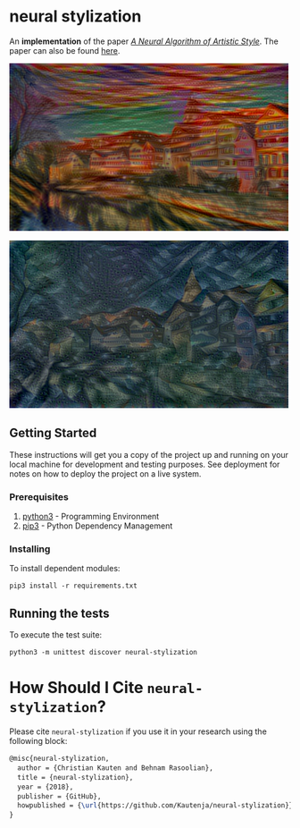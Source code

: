 # neural stylization

An **implementation** of the paper
[_A Neural Algorithm of Artistic Style_](https://arxiv.org/abs/1508.06576).
The paper can also be found
[here](papers/a-neural-algorithm-of-artistic-style.pdf).

![Tubingen Scream](img/output/tubingen-scream.png)

![Tubingen Seated Nudes](img/output/tubingen-seated-nudes.png)

## Getting Started

These instructions will get you a copy of the project up and running on your
local machine for development and testing purposes. See deployment for notes
on how to deploy the project on a live system.

### Prerequisites

1.  [python3][] - Programming Environment
1.  [pip3][] - Python Dependency Management

[python3]: https://python.org
[pip3]: https://packaging.python.org/tutorials/installing-packages/

### Installing

To install dependent modules:

```shell
pip3 install -r requirements.txt
```

## Running the tests

To execute the test suite:

```shell
python3 -m unittest discover neural-stylization
```

# How Should I Cite `neural-stylization`?

Please cite `neural-stylization` if you use it in your research using the
following block:

```latex
@misc{neural-stylization,
  author = {Christian Kauten and Behnam Rasoolian},
  title = {neural-stylization},
  year = {2018},
  publisher = {GitHub},
  howpublished = {\url{https://github.com/Kautenja/neural-stylization}},
}
```
